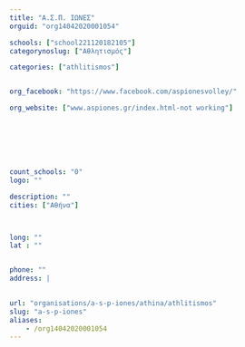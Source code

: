 ```yaml
---
title: "Α.Σ.Π. ΙΩΝΕΣ"
orguid: "org14042020001054"

schools: ["school221120182105"]
categorynoslug: ["Αθλητισμός"]

categories: ["athlitismos"]


org_facebook: "https://www.facebook.com/aspionesvolley/"

org_website: ["www.aspiones.gr/index.html-not working"]







count_schools: "0"
logo: ""

description: ""
cities: ["Αθήνα"]



long: ""
lat : ""


phone: ""
address: |
    

url: "organisations/a-s-p-iones/athina/athlitismos"
slug: "a-s-p-iones"
aliases:
    - /org14042020001054
---
```



